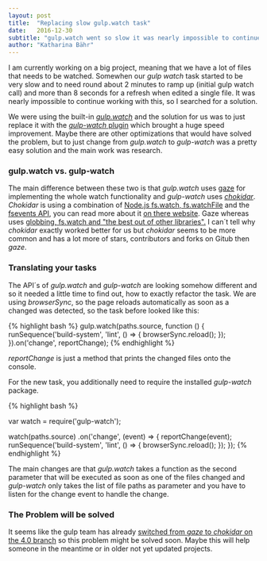 ```yaml
---
layout: post
title:  "Replacing slow gulp.watch task"
date:   2016-12-30
subtitle: "gulp.watch went so slow it was nearly impossible to continue working with this, so I searched for a solution."
author: "Katharina Bähr"
---
```



<p class="intro">
<span class="dropcap">I</span> am currently working on a big project, meaning that we have a lot of files that needs to be watched. Somewhen our <em>gulp watch</em> task started to be very slow and to need round about 2 minutes to ramp up (initial gulp watch call) 
and more than 8 seconds for a refresh when edited a single file. It was nearly impossible to continue working with this, so I searched for a solution.
</p>

We were using the built-in <a href="https://github.com/gulpjs/gulp/blob/master/docs/API.md" title="link to gulp.watch"><em>gulp.watch</em></a> and the solution for us was to just replace it with the 
<a href="https://www.npmjs.com/package/gulp-watch" title="link to gulp.watch"><em>gulp-watch</em> plugin</a> which brought a huge speed improvement.
Maybe there are other optimizations that would have solved the problem, but to just change from <em>gulp.watch</em> to <em>gulp-watch</em> was a pretty easy solution and the main work was research.

<h3>gulp.watch vs. gulp-watch</h3>

<p>

The main difference between these two is that <em>gulp.watch</em> uses <a href="https://github.com/shama/gaze" title="link to the gaze library">gaze</a> for implementing the whole watch functionality and 
<em>gulp-watch</em> uses <a href="https://github.com/paulmillr/chokidar" title="link to the chokidar library"><em>chokidar</em></a>. 
<em>Chokidar</em> is using a combination of <a href="https://nodejs.org/docs/latest/api/fs.html" title="link to node.js API"> Node.js fs.watch, fs.watchFile</a> and the 
<a href="https://www.npmjs.com/package/fsevents" title="link to fsevents API">fsevents API</a>, you can read more about it <a href="https://www.npmjs.com/package/chokidar" title="link to chokidar on npm">
on there website</a>.
Gaze whereas uses <a href="" title="">globbing, fs.watch and "the best out of other libraries".</a> I can´t tell why <em>chokidar</em> exactly worked better for us but <em>chokidar</em> seems 
to be more common and has a lot more of stars, contributors and forks on Gitub then <em>gaze</em>.
</p>

<h3>Translating your tasks</h3>

The API´s of <em>gulp.watch</em> and <em>gulp-watch</em> are looking somehow different and so it needed a little time to find out, how to exactly refactor the task.
We are using <em>browserSync</em>, so the page reloads automatically as soon as a changed was detected, so the task before looked like this:

{% highlight bash %}
gulp.watch(paths.source, function () {
    runSequence('build-system', 'lint', () => {
        browserSync.reload();
    });
}).on('change', reportChange);
{% endhighlight %} 

<em>reportChange</em> is just a method that prints the changed files onto the console.

For the new task, you additionally need to require the installed <em>gulp-watch</em> package.

{% highlight bash %}

var watch = require('gulp-watch');

watch(paths.source)
.on('change', (event) => {
    reportChange(event);
    runSequence('build-system', 'lint', () => {
        browserSync.reload();
    });
});
{% endhighlight %}

The main changes are that <em>gulp.watch</em> takes a function as the second parameter that will be executed as soon as one of the files changed and <em>gulp-watch</em> only takes the list of file paths as parameter and
you have to listen for the change event to handle the change.


<h3>The Problem will be solved</h3>

It seems like the gulp team has already <a href="https://github.com/gulpjs/gulp/blob/4.0/index.js" title="link to chokidar change">switched from <em>gaze</em> to <em>chokidar</em> on the 4.0 branch</a> so this problem might be solved soon.
Maybe this will help someone in the meantime or in older not yet updated projects.

